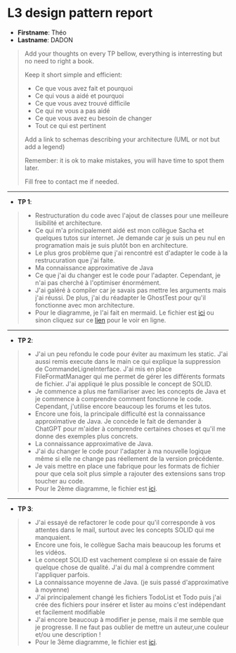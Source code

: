 # L3 design pattern report

- **Firstname**: Théo
- **Lastname**: DADON


> Add your thoughts on every TP bellow, everything is interresting but no need to right a book.
> 
> Keep it short simple and efficient:
> 
> - Ce que vous avez fait et pourquoi
> - Ce qui vous a aidé et pourquoi
> - Ce que vous avez trouvé difficile
> - Ce qui ne vous a pas aidé
> - Ce que vous avez eu besoin de changer
> - Tout ce qui est pertinent
> 
> Add a link to schemas describing your architecture (UML or not but add a legend)
> 
> Remember: it is ok to make mistakes, you will have time to spot them later.
> 
> Fill free to contact me if needed.

---
- **TP 1**: 
> - Restructuration du code avec l'ajout de classes pour une meilleure lisibilité et architecture.
> - Ce qui m'a principalement aidé est mon collègue Sacha et quelques tutos sur internet. Je demande car je suis un peu nul en programation mais je suis plutôt bon en architecture.
> - Le plus gros problème que j'ai rencontré est d'adapter le code à la restrucuration que j'ai faite.
> - Ma connaissance approximative de Java
> - Ce que j'ai du changer est le code pour l'adapter. Cependant, je n'ai pas cherché à l'optimiser énormément.
> - J'ai galéré à compiler car je savais pas mettre les arguments mais j'ai réussi. De plus, j'ai du réadapter le GhostTest pour qu'il fonctionne avec mon architecture.
> - Pour le diagramme, je l'ai fait en mermaid. Le fichier est [ici](diag.mmd) ou sinon cliquez sur ce [lien](https://mermaid.live/edit#pako:eNrFVF1rwjAU_SshTxva_oAiheEUlK0OKmOwjhGaaw1rEklS2XD-96WtztRGnwbLS8u9555zv7g7nEsKOMJ5SbS-Z6RQhGcC2ddY0N1mg3atoX4DTpi4SY1ionh9Q0QV-hZFaCsZbUH7TLjhY8k5EXQmDKgVycHlCuAT8spAn44J42VbSiofmDaPRJAClEs2GrGjRhw7-TKhQZmDBDKWoJtvAyot583VOuZaCo9qsGIlPBGztrH15--Fx3r7L7oTpaBSHunB2s6zBOuX6qjCQWuLu0o4tRn76Aow00MxR7q6uITwhu9U3XmCwteYebpI3icvy0mSzhaJjW8pT4Bx-nzR_6tQL30QxL3tbb29na6hZ6vZIt2tCcPvCyhnxFdAPtHOkPqSNcRpe0_N7z8XCsPYabavsL6_U1LXjYeYg7JnhNqr00wuw2YNHDIc2V9K1EeGM7G3OFIZmX6JHEdGVTDE1YYSA4cj1Rr3P--dfq0) pour le voir en ligne.

---

- **TP 2**:
> - J'ai un peu refondu le code pour éviter au maximum les static. J'ai aussi remis execute dans le main ce qui explique la suppression de CommandeLigneInterface.
J'ai mis en place FileFormatManager qui me permet de gérer les différents formats de fichier. J'ai appliqué le plus possible le concept de SOLID.
> - Je commence a plus me familiariser avec les concepts de Java et je commence à comprendre comment fonctionne le code. Cependant, j'utilise encore beaucoup les forums et les tutos.
> - Encore une fois, la principale difficulté est la connaissance approximative de Java. Je concède le fait de demander à ChatGPT pour m'aider à comprendre certaines choses et qu'il me donne des exemples plus concrets.
> - La connaissance approximative de Java.
> - J'ai du changer le code pour l'adapter à ma nouvelle logique même si elle ne change pas réellement de la version précédente.
> - Je vais mettre en place une fabrique pour les formats de fichier pour que cela soit plus simple a rajouter des extensions sans trop toucher au code.
> - Pour le 2ème diagramme, le fichier est [ici](diag2.mmd).

---

- **TP 3**:
> - J'ai essayé de refactorer le code pour qu'il corresponde à vos attentes dans le mail, surtout avec les concepts SOLID qui me manquaient.
> - Encore une fois, le collègue Sacha mais beaucoup les forums et les vidéos.
> - Le concept SOLID est vachement complexe si on essaie de faire quelque chose de qualité. J'ai du mal à comprendre comment l'appliquer parfois.
> - La connaissance moyenne de Java. (je suis passé d'approximative à moyenne)
> - J'ai principalement changé les fichiers TodoList et Todo puis j'ai crée des fichiers pour insérer et lister au moins c'est indépendant et facilement modifiable
> - J'ai encore beaucoup à modifier je pense, mais il me semble que je progresse. Il ne faut pas oublier de mettre un auteur,une couleur et/ou une description !
> - Pour le 3ème diagramme, le fichier est [ici](diag3.mmd).



